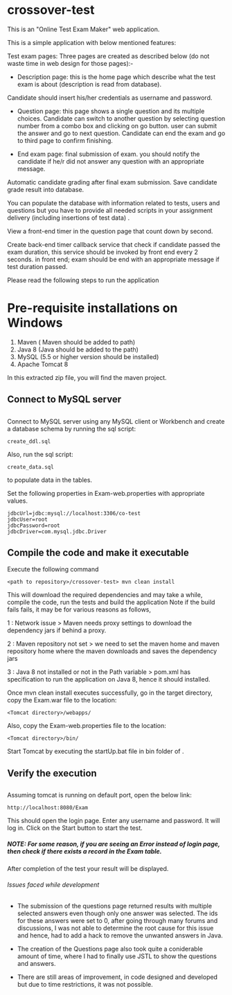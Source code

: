 # crossover-test

This is an "Online Test Exam Maker" web application.


This is a simple application with below mentioned features:


Test exam pages: Three pages are created as described below (do not waste time in web design for those pages):-


* Description page: this is the home page which describe what the test exam is about (description is read from database). 

Candidate should insert his/her credentials as username and password.



* Question page: this page shows a single question and its multiple choices. 
Candidate can switch to another question by selecting question number from a combo box and clicking on go button. 
user can submit the answer and go to next question. Candidate can end the exam and go to third page to confirm finishing.



* End exam page: final submission of exam. you should notify the candidate if he/r did not answer any question with an appropriate message.

Automatic candidate grading after final exam submission. Save candidate grade result into database.

You can populate the database with information related to tests, users and questions but you have to provide all needed scripts in your assignment delivery (including insertions of test data) .

View a front-end timer in the question page that count down by second.

Create back-end timer callback service that check if candidate passed the exam duration, this service should be invoked by front end every 2 seconds. in front end; exam should be end with an appropriate message if test duration passed.

Please read the following steps to run the application

# Pre-requisite installations on Windows #

1. Maven ( Maven should be added to path)
2. Java 8 (Java should be added to the path)
3. MySQL (5.5 or higher version should be installed)
4. Apache Tomcat 8

In this extracted zip file, you will find the maven project.



## Connect to MySQL server 
##

Connect to MySQL server using any MySQL client or Workbench and create a database schema by running the sql script:
 
```
create_ddl.sql
```

Also, run the sql script:
```
create_data.sql
```
to populate data in the tables.


Set the following properties in Exam-web.properties with appropriate values.


```
jdbcUrl=jdbc:mysql://localhost:3306/co-test
jdbcUser=root
jdbcPassword=root
jdbcDriver=com.mysql.jdbc.Driver
```



## Compile the code and make it executable ##


Execute the following command 

```
<path to repository>/crossover-test> mvn clean install
```


This will download the required dependencies and may take a while, compile the code, run the tests and build the application
Note if the build fails fails, 
it may be for various reasons as follows,


1 : Network issue > Maven needs proxy settings to download the dependency jars if behind a proxy.


2 : Maven repository not set > we need to set the maven home and maven repository home where the maven downloads and saves the dependency jars


3 : Java 8 not installed or not in the Path variable > pom.xml has specification to run the application on Java 8, hence it should installed.


Once mvn clean install executes successfully, go in the target directory, copy the Exam.war file to the location:

```
<Tomcat directory>/webapps/
```

Also, copy the Exam-web.properties file to the location:
```
<Tomcat directory>/bin/
```


Start Tomcat by executing the startUp.bat file in bin folder of <Tomcat Directory>.



## Verify the execution 
##
Assuming tomcat is running on default port, open the below link:
```
http://localhost:8080/Exam
```


This should open the login page. Enter any username and password. 
It will log in. 
Click on the Start button to start the test.



##### NOTE: For some reason, if you are seeing an Error instead of login page, then check if there exists a record in the Exam table.
#####

After completion of the test your result will be displayed.



###### Issues faced while development ######


* The submission of the questions page returned results with multiple selected answers even though only one answer was selected. 
The ids for these answers were set to 0, after going through many forums and discussions, I was not able to determine the root cause for this issue and hence, 
had to add a hack to remove the unwanted answers in Java.


* The creation of the Questions page also took quite a coniderable amount of time, where I had to finally use JSTL to show the questions and answers.

* There are still areas of improvement, in code designed and developed but due to time restrictions, it was not possible.
